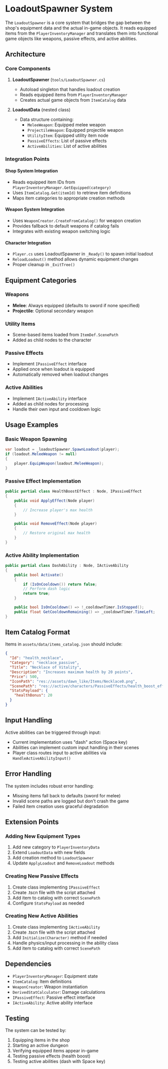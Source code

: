 # LoadoutSpawner System

The `LoadoutSpawner` is a core system that bridges the gap between the shop's equipment data and the actual in-game objects. It reads equipped items from the `PlayerInventoryManager` and translates them into functional game objects like weapons, passive effects, and active abilities.

## Architecture

### Core Components

1. **LoadoutSpawner** (`tools/LoadoutSpawner.cs`)
   - Autoload singleton that handles loadout creation
   - Reads equipped items from `PlayerInventoryManager`
   - Creates actual game objects from `ItemCatalog` data

2. **LoadoutData** (nested class)
   - Data structure containing:
     - `MeleeWeapon`: Equipped melee weapon
     - `ProjectileWeapon`: Equipped projectile weapon
     - `UtilityItem`: Equipped utility item node
     - `PassiveEffects`: List of passive effects
     - `ActiveAbilities`: List of active abilities

### Integration Points

#### Shop System Integration
- Reads equipped item IDs from `PlayerInventoryManager.GetEquipped(category)`
- Uses `ItemCatalog.Get(itemId)` to retrieve item definitions
- Maps item categories to appropriate creation methods

#### Weapon System Integration
- Uses `WeaponCreator.CreateFromCatalog()` for weapon creation
- Provides fallback to default weapons if catalog fails
- Integrates with existing weapon switching logic

#### Character Integration
- `Player.cs` uses LoadoutSpawner in `_Ready()` to spawn initial loadout
- `ReloadLoadout()` method allows dynamic equipment changes
- Proper cleanup in `_ExitTree()`

## Equipment Categories

### Weapons
- **Melee**: Always equipped (defaults to sword if none specified)
- **Projectile**: Optional secondary weapon

### Utility Items
- Scene-based items loaded from `ItemDef.ScenePath`
- Added as child nodes to the character

### Passive Effects
- Implement `IPassiveEffect` interface
- Applied once when loadout is equipped
- Automatically removed when loadout changes

### Active Abilities
- Implement `IActiveAbility` interface
- Added as child nodes for processing
- Handle their own input and cooldown logic

## Usage Examples

### Basic Weapon Spawning
```csharp
var loadout = _loadoutSpawner.SpawnLoadout(player);
if (loadout.MeleeWeapon != null)
{
    player.EquipWeapon(loadout.MeleeWeapon);
}
```

### Passive Effect Implementation
```csharp
public partial class HealthBoostEffect : Node, IPassiveEffect
{
    public void ApplyEffect(Node player)
    {
        // Increase player's max health
    }

    public void RemoveEffect(Node player)
    {
        // Restore original max health
    }
}
```

### Active Ability Implementation
```csharp
public partial class DashAbility : Node, IActiveAbility
{
    public bool Activate()
    {
        if (IsOnCooldown()) return false;
        // Perform dash logic
        return true;
    }

    public bool IsOnCooldown() => !_cooldownTimer.IsStopped();
    public float GetCooldownRemaining() => _cooldownTimer.TimeLeft;
}
```

## Item Catalog Format

Items in `assets/data/items_catalog.json` should include:

```json
{
  "Id": "health_necklace",
  "Category": "necklace_passive",
  "Title": "Necklace of Vitality",
  "Description": "Increases maximum health by 20 points",
  "Price": 500,
  "IconPath": "res://assets/dawn_like/Items/Necklace0.png",
  "ScenePath": "res://active/characters/PassiveEffects/health_boost_effect.tscn",
  "StatsPayload": {
    "healthBonus": 20
  }
}
```

## Input Handling

Active abilities can be triggered through input:
- Current implementation uses "dash" action (Space key)
- Abilities can implement custom input handling in their scenes
- Player class routes input to active abilities via `HandleActiveAbilityInput()`

## Error Handling

The system includes robust error handling:
- Missing items fall back to defaults (sword for melee)
- Invalid scene paths are logged but don't crash the game
- Failed item creation uses graceful degradation

## Extension Points

### Adding New Equipment Types
1. Add new category to `PlayerInventoryData`
2. Extend `LoadoutData` with new fields
3. Add creation method to `LoadoutSpawner`
4. Update `ApplyLoadout` and `RemoveLoadout` methods

### Creating New Passive Effects
1. Create class implementing `IPassiveEffect`
2. Create .tscn file with the script attached
3. Add item to catalog with correct `ScenePath`
4. Configure `StatsPayload` as needed

### Creating New Active Abilities
1. Create class implementing `IActiveAbility`
2. Create .tscn file with the script attached
3. Add `Initialize(Character)` method if needed
4. Handle physics/input processing in the ability class
5. Add item to catalog with correct `ScenePath`

## Dependencies

- `PlayerInventoryManager`: Equipment state
- `ItemCatalog`: Item definitions
- `WeaponCreator`: Weapon instantiation
- `DerivedStatCalculator`: Damage calculations
- `IPassiveEffect`: Passive effect interface
- `IActiveAbility`: Active ability interface

## Testing

The system can be tested by:
1. Equipping items in the shop
2. Starting an active dungeon
3. Verifying equipped items appear in-game
4. Testing passive effects (health boost)
5. Testing active abilities (dash with Space key)
